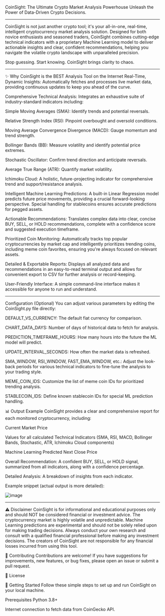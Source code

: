 CoinSight: The Ultimate Crypto Market Analysis Powerhouse
Unleash the Power of Data-Driven Crypto Decisions.

___________________________________________________________________________________________________________________________________________________________________


CoinSight is not just another crypto tool; it's your all-in-one, real-time, intelligent cryptocurrency market analysis solution. Designed for both novice enthusiasts and seasoned traders, CoinSight combines cutting-edge technical indicators with a proprietary Machine Learning model to deliver actionable insights and clear, confident recommendations, helping you navigate the volatile crypto landscape with unparalleled precision.

Stop guessing. Start knowing. CoinSight brings clarity to chaos.

___________________________________________________________________________________________________________________________________________________________________


✨ Why CoinSight is the BEST Analysis Tool on the Internet
Real-Time, Dynamic Insights: Automatically fetches and processes live market data, providing continuous updates to keep you ahead of the curve.

Comprehensive Technical Analysis: Integrates an exhaustive suite of industry-standard indicators including:

Simple Moving Averages (SMA): Identify trends and potential reversals.

Relative Strength Index (RSI): Pinpoint overbought and oversold conditions.

Moving Average Convergence Divergence (MACD): Gauge momentum and trend strength.

Bollinger Bands (BB): Measure volatility and identify potential price extremes.

Stochastic Oscillator: Confirm trend direction and anticipate reversals.

Average True Range (ATR): Quantify market volatility.

Ichimoku Cloud: A holistic, future-projecting indicator for comprehensive trend and support/resistance analysis.

Intelligent Machine Learning Predictions: A built-in Linear Regression model predicts future price movements, providing a crucial forward-looking perspective. Special handling for stablecoins ensures accurate predictions for pegged assets.

Actionable Recommendations: Translates complex data into clear, concise BUY, SELL, or HOLD recommendations, complete with a confidence score and suggested execution timeframe.

Prioritized Coin Monitoring: Automatically tracks top popular cryptocurrencies by market cap and intelligently prioritizes trending coins, including meme coin favorites, ensuring you're always focused on relevant assets.

Detailed & Exportable Reports: Displays all analyzed data and recommendations in an easy-to-read terminal output and allows for convenient export to CSV for further analysis or record-keeping.

User-Friendly Interface: A simple command-line interface makes it accessible for anyone to run and understand.



___________________________________________________________________________________________________________________________________________________________________

Configuration (Optional)
You can adjust various parameters by editing the CoinSight.py file directly:

DEFAULT_VS_CURRENCY: The default fiat currency for comparison.

CHART_DATA_DAYS: Number of days of historical data to fetch for analysis.

PREDICTION_TIMEFRAME_HOURS: How many hours into the future the ML model will predict.

UPDATE_INTERVAL_SECONDS: How often the market data is refreshed.

SMA_WINDOW, RSI_WINDOW, FAST_EMA_WINDOW, etc.: Adjust the look-back periods for various technical indicators to fine-tune the analysis to your trading style.

MEME_COIN_IDS: Customize the list of meme coin IDs for prioritized trending analysis.

STABLECOIN_IDS: Define known stablecoin IDs for special ML prediction handling.

📊 Output Example
CoinSight provides a clear and comprehensive report for each monitored cryptocurrency, including:

Current Market Price

Values for all calculated Technical Indicators (SMA, RSI, MACD, Bollinger Bands, Stochastic, ATR, Ichimoku Cloud components)

Machine Learning Predicted Next Close Price

Overall Recommendation: A confident BUY, SELL, or HOLD signal, summarized from all indicators, along with a confidence percentage.

Detailed Analysis: A breakdown of insights from each indicator.

Example snippet (actual output is more detailed):

![image](https://github.com/user-attachments/assets/746063ce-c520-424f-89a3-ff76264d406b)

--------------------------------------------------------------------------------

⚠️ Disclaimer
CoinSight is for informational and educational purposes only and should NOT be considered financial or investment advice. The cryptocurrency market is highly volatile and unpredictable. Machine Learning predictions are experimental and should not be solely relied upon for making trading decisions. Always conduct your own research and consult with a qualified financial professional before making any investment decisions. The creators of CoinSight are not responsible for any financial losses incurred from using this tool.

🤝 Contributing
Contributions are welcome! If you have suggestions for improvements, new features, or bug fixes, please open an issue or submit a pull request.

📄 License

🚀 Getting Started
Follow these simple steps to set up and run CoinSight on your local machine.

Prerequisites
Python 3.8+

Internet connection to fetch data from CoinGecko API.
